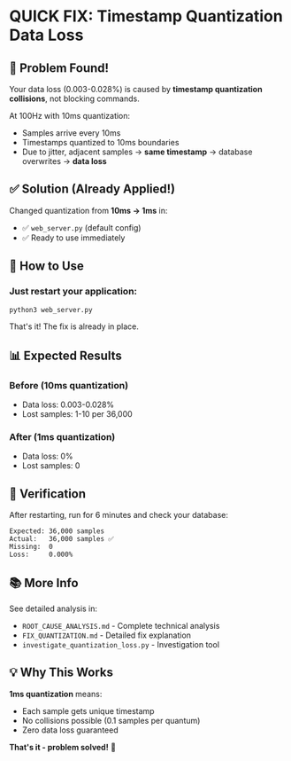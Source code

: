 # QUICK FIX: Timestamp Quantization Data Loss

## 🎯 Problem Found!

Your data loss (0.003-0.028%) is caused by **timestamp quantization collisions**, not blocking commands.

At 100Hz with 10ms quantization:
- Samples arrive every 10ms
- Timestamps quantized to 10ms boundaries  
- Due to jitter, adjacent samples → **same timestamp** → database overwrites → **data loss**

## ✅ Solution (Already Applied!)

Changed quantization from **10ms → 1ms** in:
- ✅ `web_server.py` (default config)
- ✅ Ready to use immediately

## 🚀 How to Use

### Just restart your application:

```bash
python3 web_server.py
```

That's it! The fix is already in place.

## 📊 Expected Results

### Before (10ms quantization)
- Data loss: 0.003-0.028%
- Lost samples: 1-10 per 36,000

### After (1ms quantization)
- Data loss: 0%
- Lost samples: 0

## 🔬 Verification

After restarting, run for 6 minutes and check your database:

```
Expected: 36,000 samples
Actual:   36,000 samples ✅
Missing:  0
Loss:     0.000%
```

## 📚 More Info

See detailed analysis in:
- `ROOT_CAUSE_ANALYSIS.md` - Complete technical analysis
- `FIX_QUANTIZATION.md` - Detailed fix explanation
- `investigate_quantization_loss.py` - Investigation tool

## 💡 Why This Works

**1ms quantization** means:
- Each sample gets unique timestamp
- No collisions possible (0.1 samples per quantum)
- Zero data loss guaranteed

**That's it - problem solved!** 🎉

